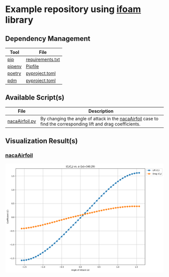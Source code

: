 # Example repository using [ifoam](https://github.com/iydon/of.yaml) library
## Dependency Management
| Tool                                              | File                                            |
| ------------------------------------------------- | ----------------------------------------------- |
| [pip](https://github.com/pypa/pip)                | [requirements.txt](config/pip/requirements.txt) |
| [pipenv](https://github.com/pypa/pipenv)          | [Pipfile](config/pipenv/Pipfile)                |
| [poetry](https://github.com/python-poetry/poetry) | [pyproject.toml](config/poetry/pyproject.toml)  |
| [pdm](https://github.com/pdm-project/pdm)         | [pyproject.toml](config/pdm/pyproject.toml)     |


## Available Script(s)
| File                      | Description                                                                                                                                                                                                              |
| ------------------------- | ------------------------------------------------------------------------------------------------------------------------------------------------------------------------------------------------------------------------ |
| [nacaAirfoil.py](script/nacaAirfoil.py) | By changing the angle of attack in the [nacaAirfoil](https://github.com/OpenFOAM/OpenFOAM-7/tree/master/tutorials/compressible/rhoPimpleFoam/RAS/nacaAirfoil) case to find the corresponding lift and drag coefficients. |


## Visualization Result(s)
### [nacaAirfoil](script/nacaAirfoil.py)
![](static/nacaAirfoil.png)
